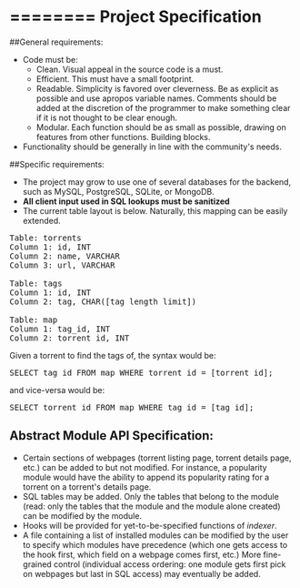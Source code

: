 ========
Project Specification
========

##General requirements:

* Code must be:
   * Clean. Visual appeal in the source code is a must.
   * Efficient. This must have a small footprint.
   * Readable. Simplicity is favored over cleverness. Be as explicit as possible and use apropos variable names. Comments should be added at the discretion of the programmer to make something clear if it is not thought to be clear enough.
   * Modular. Each function should be as small as possible, drawing on features from other functions. Building blocks.
* Functionality should be generally in line with the community's needs.

##Specific requirements:

* The project may grow to use one of several databases for the backend, such as MySQL, PostgreSQL, SQLite, or MongoDB.
* **All client input used in SQL lookups must be sanitized**
* The current table layout is below. Naturally, this mapping can be easily extended.

<pre>
Table: torrents
Column 1: id, INT
Column 2: name, VARCHAR
Column 3: url, VARCHAR

Table: tags
Column 1: id, INT
Column 2: tag, CHAR([tag length limit])

Table: map
Column 1: tag_id, INT
Column 2: torrent_id, INT
</pre>

Given a torrent to find the tags of, the syntax would be:
<pre>SELECT tag_id FROM map WHERE torrent_id = [torrent_id];</pre>
and vice-versa would be:
<pre>SELECT torrent_id FROM map WHERE tag_id = [tag_id];</pre>

## Abstract Module API Specification:

* Certain sections of webpages (torrent listing page, torrent details page, etc.) can be added to but not modified. For instance, a popularity module would have the ability to append its popularity rating for a torrent on a torrent's details page.
* SQL tables may be added. Only the tables that belong to the module (read: only the tables that the module and the module alone created) can be modified by the module.
* Hooks will be provided for yet-to-be-specified functions of *indexer*.
* A file containing a list of installed modules can be modified by the user to specify which modules have precedence (which one gets access to the hook first, which field on a webpage comes first, etc.) More fine-grained control (individual access ordering: one module gets first pick on webpages but last in SQL access) may eventually be added.